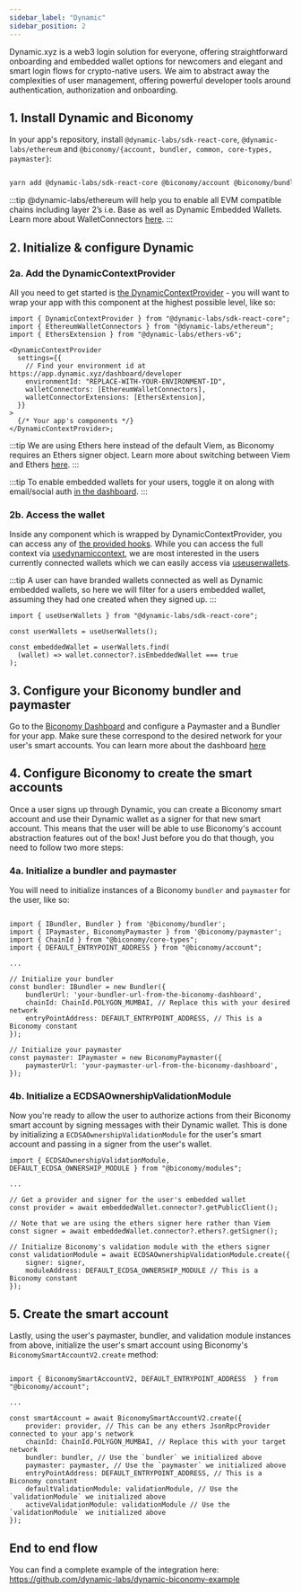 ```yaml
---
sidebar_label: "Dynamic"
sidebar_position: 2
---
```


Dynamic.xyz is a web3 login solution for everyone, offering straightforward onboarding and embedded wallet options for newcomers and elegant and smart login flows for crypto-native users. We aim to abstract away the complexities of user management, offering powerful developer tools around authentication, authorization and onboarding.

## 1. Install Dynamic and Biconomy

In your app's repository, install `@dynamic-labs/sdk-react-core`, `@dynamic-labs/ethereum` and `@biconomy/{account, bundler, common, core-types, paymaster}`:

```bash

yarn add @dynamic-labs/sdk-react-core @biconomy/account @biconomy/bundler @biconomy/common @biconomy/core-types @biconomy/paymaster

```

:::tip
@dynamic-labs/ethereum will help you to enable all EVM compatible chains including layer 2’s i.e. Base as well as Dynamic Embedded Wallets. Learn more about WalletConnectors [here](https://docs.dynamic.xyz/react-sdk/components/dynamiccontextprovider#walletconnectors).
:::

## 2. Initialize & configure Dynamic

### 2a. Add the DynamicContextProvider

All you need to get started is [the DynamicContextProvider](https://docs.dynamic.xyz/react-sdk/components/dynamiccontextprovider) - you will want to wrap your app with this component at the highest possible level, like so:

```tsx
import { DynamicContextProvider } from "@dynamic-labs/sdk-react-core";
import { EthereumWalletConnectors } from "@dynamic-labs/ethereum";
import { EthersExtension } from "@dynamic-labs/ethers-v6";

<DynamicContextProvider
  settings={{
    // Find your environment id at https://app.dynamic.xyz/dashboard/developer
    environmentId: "REPLACE-WITH-YOUR-ENVIRONMENT-ID",
    walletConnectors: [EthereumWalletConnectors],
    walletConnectorExtensions: [EthersExtension],
  }}
>
  {/* Your app's components */}
</DynamicContextProvider>;
```

:::tip
We are using Ethers here instead of the default Viem, as Biconomy requires an Ethers signer object. Learn more about switching between Viem and Ethers [here](https://docs.dynamic.xyz/react-sdk/viem-ethers).
:::

:::tip
To enable embedded wallets for your users, toggle it on along with email/social auth [in the dashboard](https://app.dynamic.xyz/dashboard/configurations#emailsocialsignin).
:::

### 2b. Access the wallet

Inside any component which is wrapped by DynamicContextProvider, you can access any of [the provided hooks](https://docs.dynamic.xyz/react-sdk/hooks/hooks-introduction). While you can access the full context via [usedynamiccontext](https://docs.dynamic.xyz/react-sdk/hooks/usedynamiccontext), we are most interested in the users currently connected wallets which we can easily access via [useuserwallets](https://docs.dynamic.xyz/react-sdk/hooks/useuserwallets).

:::tip
A user can have branded wallets connected as well as Dynamic embedded wallets, so here we will filter for a users embedded wallet, assuming they had one created when they signed up.
:::

```tsx
import { useUserWallets } from "@dynamic-labs/sdk-react-core";

const userWallets = useUserWallets();

const embeddedWallet = userWallets.find(
  (wallet) => wallet.connector?.isEmbeddedWallet === true
);
```

## 3. Configure your Biconomy bundler and paymaster

Go to the [Biconomy Dashboard](https://dashboard.biconomy.io/) and configure a Paymaster and a Bundler for your app. Make sure these correspond to the desired network for your user's smart accounts. You can learn more about the dashboard [here](/category/biconomy-dashboard)

## 4. Configure Biconomy to create the smart accounts

Once a user signs up through Dynamic, you can create a Biconomy smart account and use their Dynamic wallet as a signer for that new smart account. This means that the user will be able to use Biconomy's account abstraction features out of the box! Just before you do that though, you need to follow two more steps:

### 4a. Initialize a bundler and paymaster

You will need to initialize instances of a Biconomy `bundler` and `paymaster` for the user, like so:

```tsx

import { IBundler, Bundler } from '@biconomy/bundler';
import { IPaymaster, BiconomyPaymaster } from '@biconomy/paymaster';
import { ChainId } from "@biconomy/core-types";
import { DEFAULT_ENTRYPOINT_ADDRESS } from "@biconomy/account";

...

// Initialize your bundler
const bundler: IBundler = new Bundler({
    bundlerUrl: 'your-bundler-url-from-the-biconomy-dashboard',
    chainId: ChainId.POLYGON_MUMBAI, // Replace this with your desired network
    entryPointAddress: DEFAULT_ENTRYPOINT_ADDRESS, // This is a Biconomy constant
});

// Initialize your paymaster
const paymaster: IPaymaster = new BiconomyPaymaster({
    paymasterUrl: 'your-paymaster-url-from-the-biconomy-dashboard',
});

```

### 4b. Initialize a ECDSAOwnershipValidationModule

Now you're ready to allow the user to authorize actions from their Biconomy smart account by signing messages with their Dynamic wallet. This is done by initializing a `ECDSAOwnershipValidationModule` for the user's smart account and passing in a signer from the user's wallet.

```tsx
import { ECDSAOwnershipValidationModule, DEFAULT_ECDSA_OWNERSHIP_MODULE } from "@biconomy/modules";

...

// Get a provider and signer for the user's embedded wallet
const provider = await embeddedWallet.connector?.getPublicClient();

// Note that we are using the ethers signer here rather than Viem
const signer = await embeddedWallet.connector?.ethers?.getSigner();

// Initialize Biconomy's validation module with the ethers signer
const validationModule = await ECDSAOwnershipValidationModule.create({
    signer: signer,
    moduleAddress: DEFAULT_ECDSA_OWNERSHIP_MODULE // This is a Biconomy constant
});
```

## 5. Create the smart account

Lastly, using the user's paymaster, bundler, and validation module instances from above, initialize the user's smart account using Biconomy's `BiconomySmartAccountV2.create` method:

```tsx

import { BiconomySmartAccountV2, DEFAULT_ENTRYPOINT_ADDRESS  } from "@biconomy/account";

...

const smartAccount = await BiconomySmartAccountV2.create({
    provider: provider, // This can be any ethers JsonRpcProvider connected to your app's network
    chainId: ChainId.POLYGON_MUMBAI, // Replace this with your target network
    bundler: bundler, // Use the `bundler` we initialized above
    paymaster: paymaster, // Use the `paymaster` we initialized above
    entryPointAddress: DEFAULT_ENTRYPOINT_ADDRESS, // This is a Biconomy constant
    defaultValidationModule: validationModule, // Use the `validationModule` we initialized above
    activeValidationModule: validationModule // Use the `validationModule` we initialized above
});

```

## End to end flow

You can find a complete example of the integration here: https://github.com/dynamic-labs/dynamic-biconomy-example
